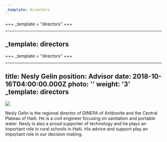 ```yaml
---
_template: directors
---
```





+++
_template = "directors"
+++

---
_template: directors
---


+++
_template = "directors"
+++

---
title: Nesly Gelin
position: Advisor
date: 2018-10-16T04:00:00.000Z
photo: ''
weight: '3'
_template: directors
---


![](/LeslyGelin.jpg)

Nesly Gelin is the regional director of DINEPA of Artibonite and the Central Plateau of Haiti. He is a civil engineer focusing on sanitation and portable water. Nesly is also a proud supporter of technology and he plays an important role in rural schools in Haiti. His advice and support play an important role in our decision making.
